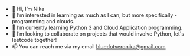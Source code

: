 - 👋 Hi, I’m Nika
- 👀 I’m interested in learning as much as I can, but more specifically - programming and clouds.
- 🌱 I’m currently learning Python 3 and Cloud Application programming.
- 💞️ I’m looking to collaborate on projects that would involve Python, let's leetcode together!
- 📫 You can reach me via my email bluedotveronika@gmail.com

<!---
firstnamenika/firstnamenika is a ✨ special ✨ repository because its `README.md` (this file) appears on your GitHub profile.
You can click the Preview link to take a look at your changes.
--->
